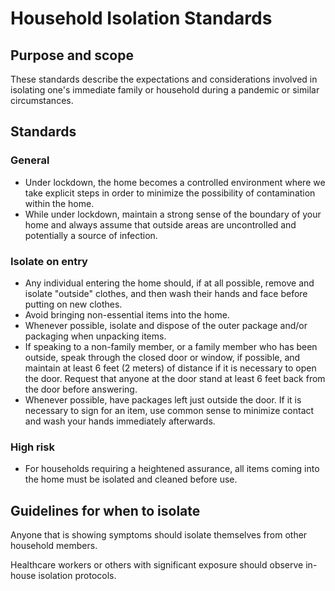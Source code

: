 # Household Isolation Standards

## Purpose and scope

These standards describe the expectations and considerations involved in isolating one's immediate family or household during a pandemic or similar circumstances.

## Standards

### General

* <span id="47A38F33-C9F7-4250-BB8E-B57AB04FDF0F">Under lockdown, the home becomes a controlled environment where we take explicit steps in order to minimize the possibility of contamination within the home.</span>
* <span id="51CCA851-5D24-487D-A361-FAC5A8E57760">While under lockdown, maintain a strong sense of the boundary of your home and always assume that outside areas are uncontrolled and potentially a source of infection.</span>

### Isolate on entry

* <span id="77051AE1-7247-491F-A44D-BD2BE9275E79">Any individual entering the home should, if at all possible, remove and isolate "outside" clothes, and then wash their hands and face before putting on new clothes.</span>
* <span id="076721D9-63C4-4785-A823-0C3F275A3A93">Avoid bringing non-essential items into the home.</span>
* <span id="0D6DA190-100E-4C15-9914-51376F455092">Whenever possible, isolate and dispose of the outer package and/or packaging when unpacking items.</span>
* <span id="2B355130-EF12-4821-9374-276CF0B15E1D">If speaking to a non-family member, or a family member who has been outside, speak through the closed door or window, if possible, and maintain at least 6 feet (2 meters) of distance if it is necessary to open the door. Request that anyone at the door stand at least 6 feet back from the door before answering.</span>
* <span id="DCBA7D57-799D-456E-BAF0-A36F4772F385">Whenever possible, have packages left just outside the door. If it is necessary to sign for an item, use common sense to minimize contact and wash your hands immediately afterwards. </span>

### High risk

* <span id="1E628269-8908-4100-BB8C-E3C94A1C1751">For households requiring a heightened assurance, all items coming into the home must be isolated and cleaned before use.</span>


## Guidelines for when to isolate

Anyone that is showing symptoms should isolate themselves from other household members.

Healthcare workers or others with significant exposure should observe in-house isolation protocols.
